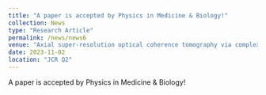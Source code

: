 ```yaml
---
title: "A paper is accepted by Physics in Medicine & Biology!"
collection: News
type: "Research Article"
permalink: /news/news6
venue: "Axial super-resolution optical coherence tomography via complex-valued network"
date: 2023-11-02
location: "JCR Q2"
---
```


A paper is accepted by Physics in Medicine & Biology!
